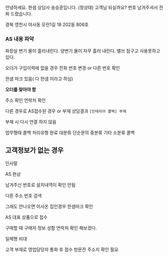 
안녕하세요. 한샘 상담사 송승훈입니다. (정상태) 고객님 되실까요?
번호 남겨주셔서 전화 드렸습니다.

경북 영천시 야사동 모란1길 18 202동 806호
### AS 내용 파악

화장실 변기 물이 흘러내린다.
양변기 물이 자꾸 흘러 내린다.
밸브 잠구고 사용못하고 있다.

오더가 구입이력에 없을 경우
전화 번호 변경 or 다른 번호 확인

한샘 마크 있음( 다 한샘 이라고 하심)


**오더를 찾아야 함**

주소 확인 연락처 확인


다른 경우로 AS접수된 경우 or 부재
상담결과 `[인테리어 콜백] 부재`

부재 시 다시 연결 하지 않음

업무형태 콜백 
처리유형 완료
대분류 단순문의
중분류 기타
소분류 콜백

## 고객정보가 없는 경우

인사말

AS 현상

남겨주신 번호로 설치내역이 확인 안됨

다른 주소 번호 검색

그래도 안나오면
이사온 집인경우 한샘마크 확인

AS 대표 상품으로 접수

구매할 때 구매자 정보 성함 연락처 확인 해보겠다.

일체형 비대 


고객 부재로 영업담당자 통화 후 접수 방문전 주소지 확인 필요

